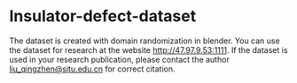 # Insulator-defect-dataset
The dataset is created with domain randomization in blender. You can use the dataset for research at the website http://47.97.9.53:1111. If the dataset is used in your research publication, please contact the author liu_qingzhen@sjtu.edu.cn for correct citation.
